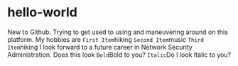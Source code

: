 # hello-world
 New to Github. Trying to get used to using and maneuvering around on this platform.
My hobbies are `First Item`hiking `Second Item`music `Third Item`hiking
I look forward to a future career in Network Security Administration.
Does this look `Bold`Bold to you?
`Italic`Do I look Italic to you? 
